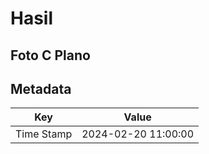 # Hasil

## Foto C Plano


## Metadata

| Key        | Value               |
| ---------- | ------------------- |
| Time Stamp | 2024-02-20 11:00:00 |



